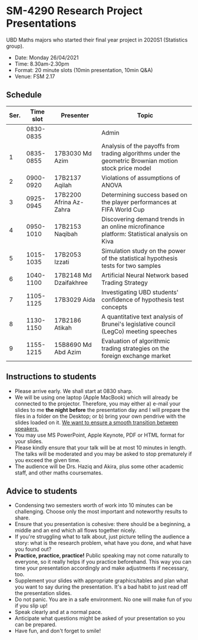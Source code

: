 # SM-4290 Research Project Presentations

UBD Maths majors who started their final year project in 2020S1 (Statistics group). 

- Date: Monday 26/04/2021
- Time: 8.30am-2.30pm
- Format: 20 minute slots (10min presentation, 10min Q&A)
- Venue: FSM 2.17

## Schedule

| ﻿Ser. | Time slot | Presenter                 | Topic                                                                             |
|---|-----------|------------------------------|-----------------------------------------------------------------------------------|
|   | 0830-0835 |                              | Admin
| 1 | 0835-0855 | 17B3030 Md Azim                 | Analysis of the payoffs from trading algorithms under the geometric Brownian motion stock price model   |
| 2 | 0900-0920 | 17B2137 Aqilah               | Violations of assumptions of ANOVA                              |
| 3 | 0925-0945 | 17B2200 Afrina Az-Zahra      | Determining success based on the player performances at FIFA World Cup              |
| 4 | 0950-1010 | 17B2153 Naqibah      | Discovering demand trends in an online microfinance platform: Statistical analysis on Kiva |
| 5 | 1015-1035 | 17B2053 Izzati      | Simulation study on the power of the statistical hypothesis tests for two samples  |
| 6 | 1040-1100 | 17B2148 Md Dzaifakhree  | Artificial Neural Network based Trading Strategy |
| 7 | 1105-1125 | 17B3029 Aida      | Investigating UBD students' confidence of hypothesis test concepts |
| 8 | 1130-1150 | 17B2186 Atikah      | A quantitative text analysis of Brunei's legislative council (LegCo) meeting speeches |
| 9 | 1155-1215 | 15B8690 Md Abd Azim        | Evaluation of algorithmic trading strategies on the foreign exchange market |



## Instructions to students

- Please arrive early. We shall start at 0830 sharp. 
- We will be using one laptop (Apple MacBook) which will already be connected to the projector. Therefore, you may either a) e-mail your slides to me **the night before** the presentation day and I will prepare the files in a folder on the Desktop; or b) bring your own pendrive with the slides loaded on it. <u>We want to ensure a smooth transition between speakers.</u>
- You may use MS PowerPoint, Apple Keynote, PDF or HTML format for your slides.
- Please kindly ensure that your talk will be at most 10 minutes in length. The talks will be moderated and you may be asked to stop prematurely if you exceed the given time.
- The audience will be Drs. Haziq and Akira, plus some other academic staff, and other maths coursemates. 

<!-- > We hope to see everyone there at 0900, regardless of what time slot your presentation is at. *You are encouraged to sit in for the entire duration of the presentations.* It's a good opportunity to learn about each other's topics and also presentation skills. Plus, you should give each other encouragement to do public speaking. -->

<!-- - Please ensure that you have good internet connectivity and a quiet space to do the presentations.
- It is recommended that you use a computer/laptop to join the meeting.
- Prepare your powerpoint/PDF slides that you are presenting. The host will give you presenter access so you can share your slides with everyone. If you have not used Zoom before, then please practice it beforehand (with your friends, perhaps).
- Importantly, make sure your microphone is working. If possible, use a headset. Again, test this before joining the Zoom meeting.
- Please join the Zoom meeting <u>at least</u> **one slot** before your scheduled slot.
- Please use the naming format `<STUDENT ID> <FIRST NAME>` for your name when you join the Zoom meeting.
- You do not have to use the camera, but it would be better if you did. It would be nice to see a human face while the presentation is going on!
- You may leave the meeting when you are done, but *you are encouraged to sit in for your friends' presentations*. It's a good opportunity to learn about each other's topics and also presentation skills. Plus, you should give each other encouragement to do public speaking.
 -->

## Advice to students

- Condensing two semesters worth of work into 10 minutes can be challenging. Choose only the most important and noteworthy results to share.
- Ensure that you presentation is cohesive: there should be a beginning, a middle and an end which all flows together nicely.
- If you're struggling what to talk about, just picture telling the audience a story: what is the research problem, what have you done, and what have you found out?
- **Practice, practice, practice!** Public speaking may not come naturally to everyone, so it really helps if you practice beforehand. This way you can time your presentation accordingly and make adjustments if necessary, too.
- Supplement your slides with appropriate graphics/tables and plan what you want to say during the presentation. It's a bad habit to just read off the presentation slides. 
- Do not panic. You are in a safe environment. No one will make fun of you if you slip up! 
- Speak clearly and at a normal pace.
- Anticipate what questions might be asked of your presentation so you can be prepared.
- Have fun, and don't forget to smile!

<!-- ## Random arrangements of students

To ensure fairness, the order in which you are presenting has been randomised.

```r
set.seed(221020)
akira.students <- sample(c("16B9002", "16B9049", "16B9065"))
haziq.students <- sample(c("16B9034", "16B9066", "16B9028"))
c(sapply(seq_len(4), function(i) append(
  akira.students[i], 
  haziq.students[i],
  i
)))[seq_along(c(akira.students, haziq.students))]
## [1] "16B9065" "16B9066" "16B9002" "16B9028" "16B9049" "16B9034"
```

Run this code in R for yourself 😀
 -->